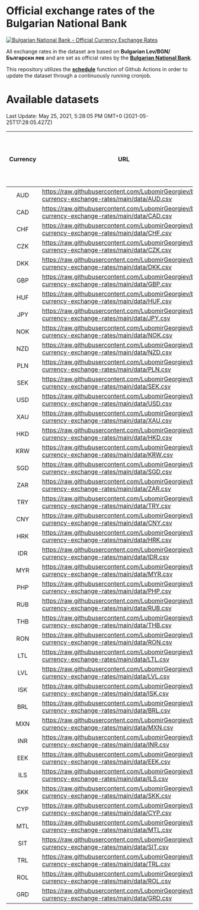 # Official exchange rates of the Bulgarian National Bank

[![Bulgarian National Bank - Official Currency Exchange Rates](https://github.com/LubomirGeorgiev/bnb-currency-exchange-rates/actions/workflows/update-rates.yml/badge.svg?branch=main)](https://github.com/LubomirGeorgiev/bnb-currency-exchange-rates/actions/workflows/update-rates.yml)

All exchange rates in the dataset are based on **Bulgarian Lev/BGN/Български лев** and are set as official rates by the [**Bulgarian National Bank**](https://www.bnb.bg/Statistics/StExternalSector/StExchangeRates/StERForeignCurrencies/index.htm?toLang=_EN).

This repository utilizes the [**schedule**](https://docs.github.com/en/actions/reference/events-that-trigger-workflows) function of Github Actions in order to update the dataset through a continuously running cronjob.

# Available datasets

<!-- START LINKS (DO NOT EVER FU*ING DELETE THIS COMMENT FOR THE LOVE OF YOUR LIFE!!! IF YOU ARE CURIOS HOW IT WORKS, YOU CAN HAVE A LOOK AT ./src/updateReadme.ts) -->

Last Update: May 25, 2021, 5:28:05 PM GMT+0 (2021-05-25T17:28:05.427Z)

| Currency | URL                                                                                             | Number of records | Number of missing days that were filled in |
| :------: | ----------------------------------------------------------------------------------------------- | :---------------: | :----------------------------------------: |
|   AUD    | https://raw.githubusercontent.com/LubomirGeorgiev/bnb-currency-exchange-rates/main/data/AUD.csv |       7901        |                    2438                    |
|   CAD    | https://raw.githubusercontent.com/LubomirGeorgiev/bnb-currency-exchange-rates/main/data/CAD.csv |       7901        |                    2438                    |
|   CHF    | https://raw.githubusercontent.com/LubomirGeorgiev/bnb-currency-exchange-rates/main/data/CHF.csv |       7901        |                    2438                    |
|   CZK    | https://raw.githubusercontent.com/LubomirGeorgiev/bnb-currency-exchange-rates/main/data/CZK.csv |       7901        |                    2438                    |
|   DKK    | https://raw.githubusercontent.com/LubomirGeorgiev/bnb-currency-exchange-rates/main/data/DKK.csv |       7901        |                    2438                    |
|   GBP    | https://raw.githubusercontent.com/LubomirGeorgiev/bnb-currency-exchange-rates/main/data/GBP.csv |       7901        |                    2438                    |
|   HUF    | https://raw.githubusercontent.com/LubomirGeorgiev/bnb-currency-exchange-rates/main/data/HUF.csv |       7901        |                    2438                    |
|   JPY    | https://raw.githubusercontent.com/LubomirGeorgiev/bnb-currency-exchange-rates/main/data/JPY.csv |       7901        |                    2438                    |
|   NOK    | https://raw.githubusercontent.com/LubomirGeorgiev/bnb-currency-exchange-rates/main/data/NOK.csv |       7901        |                    2438                    |
|   NZD    | https://raw.githubusercontent.com/LubomirGeorgiev/bnb-currency-exchange-rates/main/data/NZD.csv |       7901        |                    2438                    |
|   PLN    | https://raw.githubusercontent.com/LubomirGeorgiev/bnb-currency-exchange-rates/main/data/PLN.csv |       7901        |                    2438                    |
|   SEK    | https://raw.githubusercontent.com/LubomirGeorgiev/bnb-currency-exchange-rates/main/data/SEK.csv |       7901        |                    2438                    |
|   USD    | https://raw.githubusercontent.com/LubomirGeorgiev/bnb-currency-exchange-rates/main/data/USD.csv |       7901        |                    2438                    |
|   XAU    | https://raw.githubusercontent.com/LubomirGeorgiev/bnb-currency-exchange-rates/main/data/XAU.csv |       7901        |                    2440                    |
|   HKD    | https://raw.githubusercontent.com/LubomirGeorgiev/bnb-currency-exchange-rates/main/data/HKD.csv |       7601        |                    2349                    |
|   KRW    | https://raw.githubusercontent.com/LubomirGeorgiev/bnb-currency-exchange-rates/main/data/KRW.csv |       7601        |                    2349                    |
|   SGD    | https://raw.githubusercontent.com/LubomirGeorgiev/bnb-currency-exchange-rates/main/data/SGD.csv |       7601        |                    2349                    |
|   ZAR    | https://raw.githubusercontent.com/LubomirGeorgiev/bnb-currency-exchange-rates/main/data/ZAR.csv |       7601        |                    2349                    |
|   TRY    | https://raw.githubusercontent.com/LubomirGeorgiev/bnb-currency-exchange-rates/main/data/TRY.csv |       5966        |                    1847                    |
|   CNY    | https://raw.githubusercontent.com/LubomirGeorgiev/bnb-currency-exchange-rates/main/data/CNY.csv |       5846        |                    1811                    |
|   HRK    | https://raw.githubusercontent.com/LubomirGeorgiev/bnb-currency-exchange-rates/main/data/HRK.csv |       5846        |                    1811                    |
|   IDR    | https://raw.githubusercontent.com/LubomirGeorgiev/bnb-currency-exchange-rates/main/data/IDR.csv |       5846        |                    1811                    |
|   MYR    | https://raw.githubusercontent.com/LubomirGeorgiev/bnb-currency-exchange-rates/main/data/MYR.csv |       5846        |                    1811                    |
|   PHP    | https://raw.githubusercontent.com/LubomirGeorgiev/bnb-currency-exchange-rates/main/data/PHP.csv |       5846        |                    1811                    |
|   RUB    | https://raw.githubusercontent.com/LubomirGeorgiev/bnb-currency-exchange-rates/main/data/RUB.csv |       5846        |                    1811                    |
|   THB    | https://raw.githubusercontent.com/LubomirGeorgiev/bnb-currency-exchange-rates/main/data/THB.csv |       5846        |                    1811                    |
|   RON    | https://raw.githubusercontent.com/LubomirGeorgiev/bnb-currency-exchange-rates/main/data/RON.csv |       5787        |                    1793                    |
|   LTL    | https://raw.githubusercontent.com/LubomirGeorgiev/bnb-currency-exchange-rates/main/data/LTL.csv |       5271        |                    1615                    |
|   LVL    | https://raw.githubusercontent.com/LubomirGeorgiev/bnb-currency-exchange-rates/main/data/LVL.csv |       4909        |                    1504                    |
|   ISK    | https://raw.githubusercontent.com/LubomirGeorgiev/bnb-currency-exchange-rates/main/data/ISK.csv |       4900        |                    1515                    |
|   BRL    | https://raw.githubusercontent.com/LubomirGeorgiev/bnb-currency-exchange-rates/main/data/BRL.csv |       4874        |                    1512                    |
|   MXN    | https://raw.githubusercontent.com/LubomirGeorgiev/bnb-currency-exchange-rates/main/data/MXN.csv |       4874        |                    1512                    |
|   INR    | https://raw.githubusercontent.com/LubomirGeorgiev/bnb-currency-exchange-rates/main/data/INR.csv |       4507        |                    1398                    |
|   EEK    | https://raw.githubusercontent.com/LubomirGeorgiev/bnb-currency-exchange-rates/main/data/EEK.csv |       4117        |                    1258                    |
|   ILS    | https://raw.githubusercontent.com/LubomirGeorgiev/bnb-currency-exchange-rates/main/data/ILS.csv |       3781        |                    1177                    |
|   SKK    | https://raw.githubusercontent.com/LubomirGeorgiev/bnb-currency-exchange-rates/main/data/SKK.csv |       3089        |                    946                     |
|   CYP    | https://raw.githubusercontent.com/LubomirGeorgiev/bnb-currency-exchange-rates/main/data/CYP.csv |       3023        |                    922                     |
|   MTL    | https://raw.githubusercontent.com/LubomirGeorgiev/bnb-currency-exchange-rates/main/data/MTL.csv |       2723        |                    833                     |
|   SIT    | https://raw.githubusercontent.com/LubomirGeorgiev/bnb-currency-exchange-rates/main/data/SIT.csv |       2659        |                    810                     |
|   TRL    | https://raw.githubusercontent.com/LubomirGeorgiev/bnb-currency-exchange-rates/main/data/TRL.csv |       1933        |                    589                     |
|   ROL    | https://raw.githubusercontent.com/LubomirGeorgiev/bnb-currency-exchange-rates/main/data/ROL.csv |       1814        |                    556                     |
|   GRD    | https://raw.githubusercontent.com/LubomirGeorgiev/bnb-currency-exchange-rates/main/data/GRD.csv |        359        |                    107                     |

<!-- END LINKS (DO NOT EVER FU*ING DELETE THIS COMMENT FOR THE LOVE OF YOUR LIFE!!! IF YOU ARE CURIOS HOW IT WORKS, YOU CAN HAVE A LOOK AT ./src/updateReadme.ts) -->
